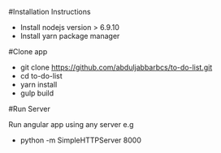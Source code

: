 

#Installation Instructions
- Install nodejs version > 6.9.10
- Install yarn package manager

#Clone app

- git clone https://github.com/abduljabbarbcs/to-do-list.git
- cd to-do-list
- yarn install
- gulp build

#Run Server

Run angular app using any server e.g
  
 - python -m SimpleHTTPServer 8000

